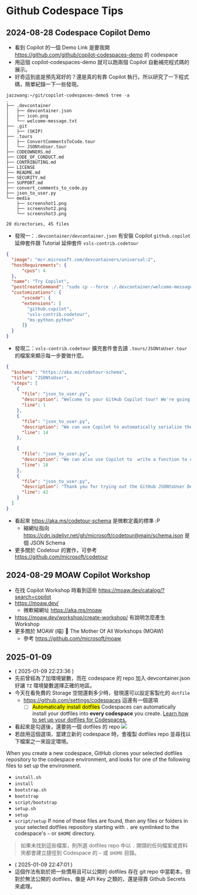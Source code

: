 # Github Codespace Tips

## 2024-08-28 Codespace Copilot Demo

- 看到 Copilot 的一個 Demo Link 是要我開 https://github.com/github/copilot-codespaces-demo 的 codespace
- 用這個 copilot-codespaces-demo 就可以跑兩個 Copilot 自動補完程式碼的展示。
- 好奇這到底是預先寫好的？還是真的有靠 Copilot 執行。所以研究了一下程式碼，簡單紀錄一下一些發現。
```
jazzwang:~/git/copilot-codespaces-demo$ tree -a
.
├── .devcontainer
│   ├── devcontainer.json
│   ├── icon.png
│   └── welcome-message.txt
├── .git
│   ├── (SKIP)
├── .tours
│   ├── ConvertCommentsToCode.tour
│   └── JSONtoUser.tour
├── CODEOWNERS.md
├── CODE_OF_CONDUCT.md
├── CONTRIBUTING.md
├── LICENSE
├── README.md
├── SECURITY.md
├── SUPPORT.md
├── convert_comments_to_code.py
├── json_to_user.py
└── media
    ├── screenshot1.png
    ├── screenshot2.png
    └── screenshot3.png

20 directories, 45 files
```
- 發現一：`.devcontainer/devcontainer.json` 有安裝 Copilot `github.copilot` 延伸套件跟 Tutorial 延伸套件 `vsls-contrib.codetour`
```json showLineNumbers highlightLine=1-5,8
{
  "image": "mcr.microsoft.com/devcontainers/universal:2",
  "hostRequirements": {
      "cpus": 4
  },
  "name": "Try Copilot",
  "postCreateCommand": "sudo cp --force ./.devcontainer/welcome-message.txt /usr/local/etc/vscode-dev-containers/first-run-notice.txt",
  "customizations": {
      "vscode": {
      "extensions": [
        "github.copilot",
        "vsls-contrib.codetour",
        "ms-python.python"
      ]}
  }
}
```
- 發現二：`vsls-contrib.codetour` 擴充套件會去讀 `.tours/JSONtoUser.tour` 的檔案來顯示每一步要做什麼。
```json
{
  "$schema": "https://aka.ms/codetour-schema",
  "title": "JSONtoUser",
  "steps": [
    {
      "file": "json_to_user.py",
      "description": "Welcome to your GitHub Copilot tour! We're going to jump right into a common use case for Copilot: helping write boilerplate code. Here you can see an example of the User class, as well as a  JSON representation of a user. \n\n Press `Next` to continue 👇",
      "line": 1
    },
    {
      "file": "json_to_user.py",
      "description": "We can use Copilot to automatically serialize the json into the class. Press __ENTER__ at the end of line 14 to prompt Copilot to generate the boilerplate code, and __TAB__ to accept the generated code. \n\nOnce it's generated the code, press `Next` to continue 👇",
      "line": 14
    },

    {
      "file": "json_to_user.py",
      "description": "We can also use Copilot to  write a function to convert from the class to JSON. Press __ENTER__ at the end of line 18 to prompt Copilot to generate the boilerplate code, and __TAB__ to accept the generated code. \n\nOnce it's generated the code, press `Next` to continue 👇",
      "line": 18
    },
    {
      "file": "json_to_user.py",
      "description": "Thank you for trying out the GitHub JSONtoUser Demo! Try out some new Code Tours in the bottom left panel! If you would like to sign up for Copilot visit here: https://github.com/features/copilot#pricing",
      "line": 42
    }
  ]
}
```
- 看起來 https://aka.ms/codetour-schema 是微軟定義的標準 :P
    - 縮網址指向 https://cdn.jsdelivr.net/gh/microsoft/codetour@main/schema.json 是個 JSON Schema
- 更多關於 Codetour 的實作，可參考 https://github.com/microsoft/codetour

## 2024-08-29 MOAW Copilot Workshop

- 在找 Copilot Workshop 時看到這些 https://moaw.dev/catalog/?search=copilot
- https://moaw.dev/
    - 微軟縮網址 https://aka.ms/moaw
- https://moaw.dev/workshop/create-workshop/ 有說明怎麼產生 Workshop
- 更多關於 MOAW (喵) 🌳 The Mother Of All Workshops (MOAW)
    - 參考 https://github.com/microsoft/moaw

## 2025-01-09

- ( 2025-01-09 22:23:36 )
- 先前曾經為了加環境變數，而在 codespace 的 repo 加入 devcontainer.json 好讓 `TZ` 環境變數選擇正確的地區。
- 今天在看免費的 Storage 空間還剩多少時，發現還可以設定客製化的 `dotfile`
  - https://github.com/settings/codespaces 這邊有一個選項
    - [ ] <mark>Automatically install dotfiles</mark>
    Codespaces can automatically install your dotfiles into **every codespace** you create. [Learn how to set up your dotfiles for Codespaces.](https://docs.github.com/codespaces/setting-your-user-preferences/personalizing-github-codespaces-for-your-account#dotfiles)
- 看起來是勾選後，還要挑一個 dotfiles 的 repo
![](https://docs.github.com/assets/cb-45194/mw-1440/images/help/codespaces/select-dotfiles-repo.webp)
- 若啟用這個選項，當建立新的 codespace 時，會複製 dotfiles repo 並尋找以下檔案之一來設定環境。

When you create a new codespace, GitHub clones your selected dotfiles repository to the codespace environment, and looks for one of the following files to set up the environment.

-   `install.sh`
-   `install`
-   `bootstrap.sh`
-   `bootstrap`
-   `script/bootstrap`
-   `setup.sh`
-   `setup`
-   `script/setup`
If none of these files are found, then any files or folders in your selected dotfiles repository starting with `.` are symlinked to the codespace's `~` or `$HOME` directory.
> 如果未找到這些檔案，則所選 dotfiles repo 中以 `.` 開頭的任何檔案或資料夾都會建立捷徑到 Codespace 的 `~` 或 `$HOME` 目錄。

- ( 2025-01-09 22:47:01 )
- 這個作法有助於把一些慣用且可以公開的 dotfiles 存在 git repo 中當範本。但對於無法公開的 dotfiles，像是 API Key 之類的，還是得靠 Github Secrets 來處理。